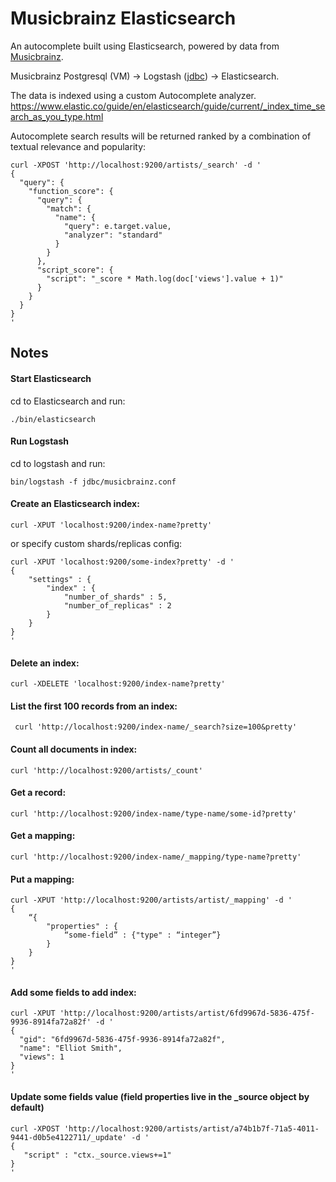 # Musicbrainz Elasticsearch

An autocomplete built using Elasticsearch, powered by data from [Musicbrainz](http://musicbrainz.org/).

Musicbrainz Postgresql (VM) -> Logstash ([jdbc](https://www.elastic.co/blog/logstash-jdbc-input-plugin)) -> Elasticsearch.

The data is indexed using a custom Autocomplete analyzer. https://www.elastic.co/guide/en/elasticsearch/guide/current/_index_time_search_as_you_type.html

Autocomplete search results will be returned ranked by a combination of textual relevance and popularity:

```
curl -XPOST 'http://localhost:9200/artists/_search' -d '
{
  "query": {
    "function_score": {
      "query": {
        "match": {
          "name": {
            "query": e.target.value, 
            "analyzer": "standard" 
          }
        }
      },
      "script_score": {
        "script": "_score * Math.log(doc['views'].value + 1)"
      }
    }
  }
}
'
```

## Notes

#### Start Elasticsearch

cd to Elasticsearch and run: 

`./bin/elasticsearch`

#### Run Logstash

cd to logstash and run:

`bin/logstash -f jdbc/musicbrainz.conf`

#### Create an Elasticsearch index:

`curl -XPUT 'localhost:9200/index-name?pretty'`

or specify custom shards/replicas config:

```
curl -XPUT 'localhost:9200/some-index?pretty' -d '
{
    "settings" : {
        "index" : {
            "number_of_shards" : 5,
            "number_of_replicas" : 2
        }
    }
}
'
```

#### Delete an index:
`curl -XDELETE 'localhost:9200/index-name?pretty'`

#### List the first 100 records from an index:
` curl 'http://localhost:9200/index-name/_search?size=100&pretty'`

#### Count all documents in index:
`curl 'http://localhost:9200/artists/_count'`

#### Get a record:
`curl 'http://localhost:9200/index-name/type-name/some-id?pretty'`

#### Get a mapping:
`curl 'http://localhost:9200/index-name/_mapping/type-name?pretty'`

#### Put a mapping:
```
curl -XPUT 'http://localhost:9200/artists/artist/_mapping' -d '
{
    “{
        "properties" : {
            “some-field” : {"type" : “integer”}
        }
    }
}
'
```

#### Add some fields to add index:
```
curl -XPUT 'http://localhost:9200/artists/artist/6fd9967d-5836-475f-9936-8914fa72a82f' -d '
{
  "gid": "6fd9967d-5836-475f-9936-8914fa72a82f",
  "name": "Elliot Smith",
  "views": 1
}
'
```

#### Update some fields value (field properties live in the _source object by default)
```
curl -XPOST 'http://localhost:9200/artists/artist/a74b1b7f-71a5-4011-9441-d0b5e4122711/_update' -d '
{
   "script" : "ctx._source.views+=1"
}
'
```
